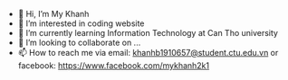 - 👋 Hi, I’m My Khanh
- 👀 I’m interested in coding website
- 🌱 I’m currently learning Information Technology at Can Tho university
- 💞️ I’m looking to collaborate on ...
- 📫 How to reach me via email: khanhb1910657@student.ctu.edu.vn or facebook: https://www.facebook.com/mykhanh2k1

<!---
ntmkhanh/ntmkhanh is a ✨ special ✨ repository because its `README.md` (this file) appears on your GitHub profile.
You can click the Preview link to take a look at your changes.
--->
